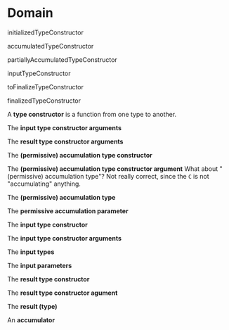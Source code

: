 # Domain

initializedTypeConstructor

accumulatedTypeConstructor

partiallyAccumulatedTypeConstructor

inputTypeConstructor

toFinalizeTypeConstructor

finalizedTypeConstructor

A **type constructor** is a function from one type to another.

The **input type constructor arguments**

The **result type constructor arguments**

The **(permissive) accumulation type constructor**

The **(permissive) accumulation type constructor argument**
What about "(permissive) accumulation type"? Not really correct, since the `C` is not "accumulating" anything.

The **(permissive) accumulation type**

The **permissive accumulation parameter**

The **input type constructor**

The **input type constructor arguments**

The **input types**

The **input parameters**

The **result type constructor**

The **result type constructor agument**

The **result (type)**

An **accumulator**